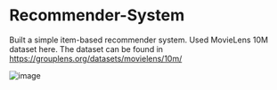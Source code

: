 # Recommender-System


Built a simple item-based recommender system. Used MovieLens 10M dataset here.
The dataset can be found in https://grouplens.org/datasets/movielens/10m/




![image](https://user-images.githubusercontent.com/46987716/121625313-d7d39080-ca90-11eb-9111-b368a5b64dec.png)
